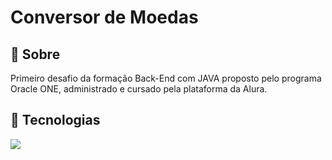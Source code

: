 <h1> Conversor de Moedas </h1>

<h2>📓 Sobre </h2>
<p> Primeiro desafio da formação Back-End com JAVA proposto pelo programa Oracle ONE, administrado e cursado pela plataforma da Alura. </p>

## 🚀 Tecnologias
<div>
  <img src="https://img.shields.io/badge/JAVA-f89820?style=for-the-badge&logo=openjdk&logoColor=blue">
</div>
